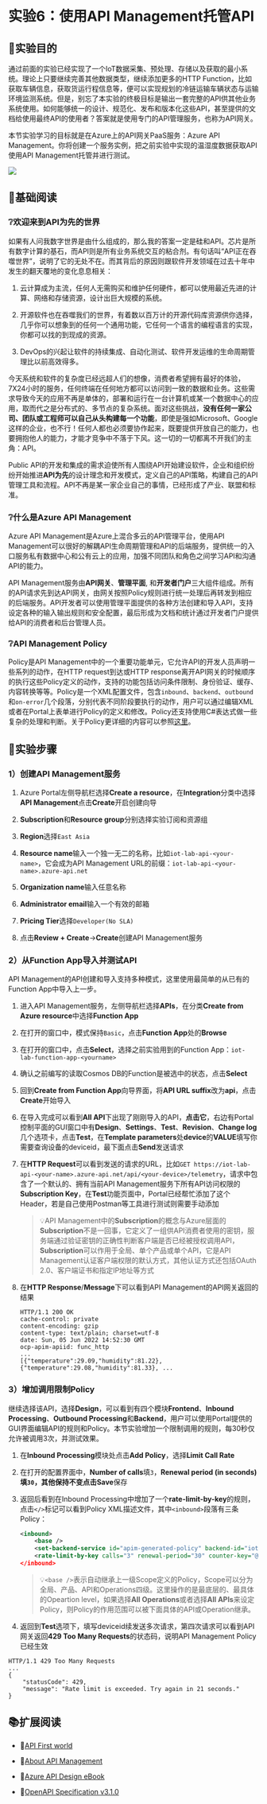 # 实验6：使用API Management托管API

## 🎯实验目的

通过前面的实验已经实现了一个IoT数据采集、预处理、存储以及获取的最小系统。理论上只要继续完善其他数据类型，继续添加更多的HTTP Function，比如获取车辆信息，获取货运行程信息等，便可以实现规划的冷链运输车辆状态与运输环境监测系统。但是，别忘了本实验的终极目标是输出一套完整的API供其他业务系统使用。如何能够统一的设计、规范化、发布和版本化这些API，甚至提供的文档给使用最终API的使用者？答案就是使用专门的API管理服务，也称为API网关。

本节实验学习的目标就是在Azure上的API网关PaaS服务：Azure API Management。你将创建一个服务实例，把之前实验中实现的温湿度数据获取API使用API Management托管并进行测试。

![](images/lab6.png)

## 📑基础阅读

### ❔欢迎来到API为先的世界

如果有人问我数字世界是由什么组成的，那么我的答案一定是硅和API。芯片是所有数字计算的基石，而API则是所有业务系统交互的粘合剂。有句话叫“API正在吞噬世界”，说明了它的无处不在。而其背后的原因则跟软件开发领域在过去十年中发生的翻天覆地的变化息息相关：

1. 云计算成为主流，任何人无需购买和维护任何硬件，都可以使用最近先进的计算、网络和存储资源，设计出巨大规模的系统。

2. 开源软件也在吞噬我们的世界，有着数以百万计的开源代码库资源供你选择，几乎你可以想象到的任何一个通用功能，它任何一个语言的编程语言的实现，你都可以找的到现成的资源。

3. DevOps的兴起让软件的持续集成、自动化测试、软件开发运维的生命周期管理比以前高效得多。

今天系统和软件的复杂度已经远超人们的想像，消费者希望拥有最好的体验，7X24小时的服务，任何终端在任何地方都可以访问到一致的数据和业务。这些需求导致今天的应用不再是单体的，部署和运行在一台计算机或某一个数据中心的应用，取而代之是分布式的、多节点的复杂系统。面对这些挑战，**没有任何一家公司、团队或工程师可以自己从头构建每一个功能**，即使是强如Microsoft、Google这样的企业，也不行！任何人都也必须要协作起来，既要提供开放自己的能力，也要拥抱他人的能力，才能才竞争中不落于下风。这一切的一切都离不开我们的主角：API。

Public API的开发和集成的需求迫使所有人围绕API开始建设软件，企业和组织纷纷开始推进**API为先**的设计理念和开发模式，定义自己的API策略，构建自己的API管理工具和流程。API不再是某一家企业自己的事情，已经形成了产业、联盟和标准。

### ❔什么是Azure API Management

Azure API Management是Azure上混合多云的API管理平台，使用API Management可以很好的解耦API生命周期管理和API的后端服务，提供统一的入口服务私有数据中心和公有云上的应用，加强不同团队和角色之间学习API和沟通API的能力。

API Management服务由**API网关**、**管理平面**, 和**开发者门户**三大组件组成。所有的API请求先到达API网关，由网关按照Policy规则进行统一处理后再转发到相应的后端服务。API开发者可以使用管理平面提供的各种方法创建和导入API，支持设定各种的输入输出规则和安全配置，最后形成为文档和统计通过开发者门户提供给API的消费者和后台管理人员。

### ❔API Management Policy

Policy是API Management中的一个重要功能单元，它允许API的开发人员声明一些系列的动作，在HTTP request到达或HTTP response离开API网关的时候顺序的执行这些Policy定义的动作，支持的功能包括访问条件限制、身份验证、缓存、内容转换等等。Policy是一个XML配置文件，包含`inbound`、`backend`、`outbound`和`on-error`几个段落，分别代表不同阶段要执行的动作，用户可以通过编辑XML或者在Portal上表单进行Policy的定义和修改。Policy还支持使用C#表达式做一些复杂的处理和判断。关于Policy更详细的内容可以参照[这里](https://docs.microsoft.com/en-us/azure/api-management/api-management-policies)。

## 🧪实验步骤

### 1）创建API Management服务

1. Azure Portal左侧导航栏选择**Create a resource**，在**Integration**分类中选择**API Management**点击**Create**开启创建向导

2. **Subscription**和**Resource group**分别选择实验订阅和资源组

3. **Region**选择`East Asia`

4. **Resource name**输入一个独一无二的名称，比如`iot-lab-api-<your-name>`，它会成为API Management URL的前缀：`iot-lab-api-<your-name>.azure-api.net`

5. **Organization name**输入任意名称

6. **Administrator email**输入一个有效的邮箱

7. **Pricing Tier**选择`Developer(No SLA)`

8. 点击**Review + Create**->**Create**创建API Management服务

### 2）从Function App导入并测试API

API Management的API创建和导入支持多种模式，这里使用最简单的从已有的Function App中导入上一步。

1. 进入API Management服务，左侧导航栏选择**APIs**，在分类**Create from Azure resource**中选择**Function App**

2. 在打开的窗口中，模式保持`Basic`，点击**Function App**处的**Browse**

3. 在打开的窗口中，点击**Select**，选择之前实验用到的Function App：`iot-lab-function-app-<yourname>`

4. 确认之前编写的读取Cosmos DB的Function是被选中的状态，点击**Select**

5. 回到**Create from Function App**向导界面，将**API URL suffix**改为**api**，点击**Create**开始导入

6. 在导入完成可以看到**All API**下出现了刚刚导入的API，**点击它**，右边有Portal控制平面的GUI窗口中有**Design**、**Settings**、**Test**、**Revision**、**Change log**几个选项卡，点击**Test**，在**Template parameters**处**device**的**VALUE**填写你需要查询设备的deviceid，最下面点击**Send**发送请求

7. 在**HTTP Request**可以看到发送的请求的URL，比如`GET https://iot-lab-api-<your-name>.azure-api.net/api/<your-device>/telemetry`，请求中包含了一个默认的、拥有当前API Management服务下所有API访问权限的**Subscription Key**，在**Test**功能页面中，Portal已经帮忙添加了这个Header，若是自己使用Postman等工具进行测试则需要手动添加

    > 💡API Management中的**Subscription**的概念与Azure层面的**Subscription**不是一回事，它定义了一组供API消费者使用的密钥，服务端通过验证密钥的正确性判断客户端是否已经被授权调用API，**Subscription**可以作用于全局、单个产品或单个API，它是API Management认证客户端权限的默认方式，其他认证方式还包括OAuth 2.0、客户端证书和指定IP地址等方式

8. 在**HTTP Response**/**Message**下可以看到API Management的API网关返回的结果

    ```
    HTTP/1.1 200 OK
    cache-control: private
    content-encoding: gzip
    content-type: text/plain; charset=utf-8
    date: Sun, 05 Jun 2022 14:52:30 GMT
    ocp-apim-apiid: func_http
    ...
    [{"temperature":29.09,"humidity":81.22},{"temperature":29.08,"humidity":81.33}, ...
    ```

### 3）增加调用限制Policy

继续选择该API，选择**Design**，可以看到有四个模块**Frontend**、**Inbound Processing**、**Outbound Processing**和**Backend**，用户可以使用Portal提供的GUI界面编辑API的规则和Policy。本节实验增加一个限制调用的规则，每30秒仅允许被调用3次，并测试效果。

1. 在**Inbound Processing**模块处点击**Add Policy**，选择**Limit Call Rate**

2. 在打开的配置界面中，**Number of calls**填`3`，**Renewal period (in seconds)**填`30`，其他保持不变点击**Save**保存

3. 返回后看到在Inbound Processing中增加了一个**rate-limit-by-key**的规则，点击`</>`标记可以看到Policy XML描述文件，其中`<inbound>`段落有三条Policy：

    ```xml
    <inbound>
        <base />
        <set-backend-service id="apim-generated-policy" backend-id="iot-lab-function-<your-name>" />
        <rate-limit-by-key calls="3" renewal-period="30" counter-key="@(context.Subscription?.Key ?? "anonymous")" />
    </inbound>
    ```

    > 💡`<base />`表示自动继承上一级Scope定义的Policy，Scope可以分为全局、产品、API和Operations四级。这里操作的是最底层的、最具体的Opeartion level，如果选择**All Operations**或者选择**All APIs**来设定Policy，则Policy的作用范围可以被下面具体的API或Operation继承。
    
4. 返回到**Test**选项下，填写deviceid续发送多次请求，第四次请求可以看到API网关返回**429 Too Many Requests**的状态码，说明API Management Policy已经生效

```
HTTP/1.1 429 Too Many Requests
...
{
    "statusCode": 429,
    "message": "Rate limit is exceeded. Try again in 21 seconds."
}
```

## 📚扩展阅读

- 🔗[API First world](https://api-first-world.com/)

- 🔗[About API Management](https://docs.microsoft.com/en-us/azure/api-management/api-management-key-concepts)

- 🔗[Azure API Design eBook](https://azure.microsoft.com/mediahandler/files/resourcefiles/api-design/Azure_API-Design_Guide_eBook.pdf)

- 🔗[OpenAPI Specification v3.1.0](https://spec.openapis.org/oas/v3.1.0#version-3-1-0)
